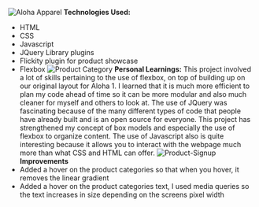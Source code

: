 ![Aloha Apparel](./images/aloha-apparel.png)
**Technologies Used:**
* HTML
* CSS
* Javascript
* JQuery Library plugins
* Flickity plugin for product showcase
* Flexbox 
![Product Category](./images/product-category.png)
**Personal Learnings:**
This project involved a lot of skills pertaining to the use of flexbox, on top of building up on our original layout for Aloha 1. I learned that it is much more efficient to plan my code ahead of time so it can be more modular and also much cleaner for myself and others to look at. The use of JQuery was fascinating because of the many different types of code that people have already built and is an open source for everyone. This project has strengthened my concept of box models and especially the use of flexbox to organize content. The use of Javascript also is quite interesting because it allows you to interact with the webpage much more than what CSS and HTML can offer. 
![Product-Signup](./images/products-and-signup.png)
**Improvements**
* Added a hover on the product categories so that when you hover, it removes the linear gradient
* Added a hover on the product categories text, I used media queries so the text increases in size depending on the screens pixel width 

